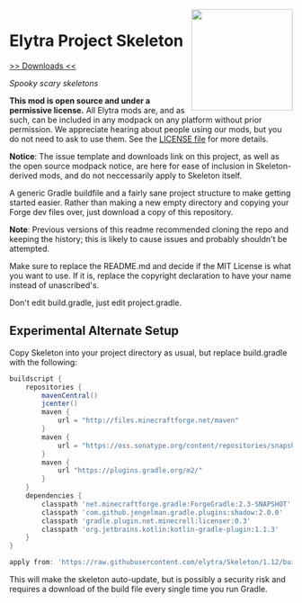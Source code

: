 <img src="https://unascribed.com/f/a231ace4_trumpet.png" align="right" width="180px"/>

# Elytra Project Skeleton

[>> Downloads <<](https://github.com/elytra/Skeleton/releases)

*Spooky scary skeletons*

**This mod is open source and under a permissive license.** All Elytra mods are,
and as such, can be included in any modpack on any platform without prior
permission. We appreciate hearing about people using our mods, but you do not
need to ask to use them. See the [LICENSE file](LICENSE) for more details.

**Notice**: The issue template and downloads link on this project, as
well as the open source modpack notice, are here for ease of inclusion
in Skeleton-derived mods, and do not neccessarily apply to Skeleton itself.

A generic Gradle buildfile and a fairly sane project structure to make
getting started easier. Rather than making a new empty directory and
copying your Forge dev files over, just download a copy of this repository.

**Note**: Previous versions of this readme recommended cloning the repo and
keeping the history; this is likely to cause issues and probably shouldn't
be attempted.

Make sure to replace the README.md and decide if the MIT License is what
you want to use. If it is, replace the copyright declaration to have your
name instead of unascribed's.

Don't edit build.gradle, just edit project.gradle.

## Experimental Alternate Setup

Copy Skeleton into your project directory as usual, but replace build.gradle
with the following:

```gradle
buildscript {
	repositories {
		mavenCentral()
		jcenter()
		maven {
			url = "http://files.minecraftforge.net/maven"
		}
		maven {
			url = "https://oss.sonatype.org/content/repositories/snapshots/"
		}
		maven {
			url "https://plugins.gradle.org/m2/"
		}
	}
	dependencies {
		classpath 'net.minecraftforge.gradle:ForgeGradle:2.3-SNAPSHOT'
		classpath 'com.github.jengelman.gradle.plugins:shadow:2.0.0'
		classpath 'gradle.plugin.net.minecrell:licenser:0.3'
		classpath 'org.jetbrains.kotlin:kotlin-gradle-plugin:1.1.3'
	}
}

apply from: 'https://raw.githubusercontent.com/elytra/Skeleton/1.12/build.gradle'
```

This will make the skeleton auto-update, but is possibly a security risk and
requires a download of the build file every single time you run Gradle.
